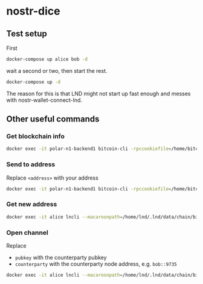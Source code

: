 # nostr-dice

## Test setup

First

```bash
docker-compose up alice bob -d
```

wait a second or two, then start the rest.

```bash
docker-compose up -d
```

The reason for this is that LND might not start up fast enough and messes with nostr-wallet-connect-lnd.

## Other useful commands

### Get blockchain info 

```bash
docker exec -it polar-n1-backend1 bitcoin-cli -rpccookiefile=/home/bitcoin/.bitcoin/regtest/.cookie -rpcport=18443 getblockchaininfo
```

### Send to address

Replace `<address>` with your address

```bash
docker exec -it polar-n1-backend1 bitcoin-cli -rpccookiefile=/home/bitcoin/.bitcoin/regtest/.cookie -rpcport=18443 sendtoaddress <address> 10
```

### Get new address

```bash
docker exec -it alice lncli --macaroonpath=/home/lnd/.lnd/data/chain/bitcoin/regtest/admin.macaroon --tlscertpath=/home/lnd/.lnd/tls.cert newaddress p2wkh
```

### Open channel

Replace 
- `pubkey` with the counterparty pubkey
- `counterparty` with the counterparty node address, e.g. `bob::9735`

```bash
docker exec -it alice lncli --macaroonpath=/home/lnd/.lnd/data/chain/bitcoin/regtest/admin.macaroon --tlscertpath=/home/lnd/.lnd/tls.cert openchannel --node_key <pubkey> --connect <counterparty> --local_amt 10000000 --push_amt 500000
```
